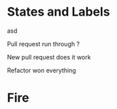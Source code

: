 # States and Labels
asd

Pull request run through ?

New pull request does it work

Refactor won everything

# Fire

